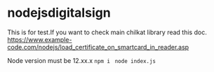 # nodejsdigitalsign

This is for test.If you want to check main chilkat library read this doc.
https://www.example-code.com/nodejs/load_certificate_on_smartcard_in_reader.asp

Node version must be 12.xx.x
```npm i ``` 
```node index.js```
